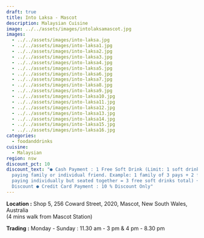 ```yaml
---
draft: true
title: Into Laksa - Mascot
description: Malaysian Cuisine
image: ../../assets/images/intolaksamascot.jpg
images:
  - ../../assets/images/into-laksa.jpg
  - ../../assets/images/into-laksa1.jpg
  - ../../assets/images/into-laksa2.jpg
  - ../../assets/images/into-laksa3.jpg
  - ../../assets/images/into-laksa4.jpg
  - ../../assets/images/into-laksa5.jpg
  - ../../assets/images/into-laksa6.jpg
  - ../../assets/images/into-laksa7.jpg
  - ../../assets/images/into-laksa8.jpg
  - ../../assets/images/into-laksa9.jpg
  - ../../assets/images/into-laksa10.jpg
  - ../../assets/images/into-laksa11.jpg
  - ../../assets/images/into-laksa12.jpg
  - ../../assets/images/into-laksa13.jpg
  - ../../assets/images/into-laksa14.jpg
  - ../../assets/images/into-laksa15.jpg
  - ../../assets/images/into-laksa16.jpg
categories:
  - foodanddrinks
cuisine:
  - Malaysian
region: nsw
discount_pct: 10
discount_text: "● Cash Payment : 1 Free Soft Drink (Limit: 1 soft drink per
  paying family or individual friend. Example: 1 family of 3 pays + 2 friends
  paying individually but seated together = 3 free soft drinks total) + 10 %
  Discount ● Credit Card Payment : 10 % Discount Only"
---
```


**Location :** Shop 5, 256 Coward Street, 2020, Mascot, New South Wales, Australia\
(4 mins walk from Mascot Station)

**Trading :** Monday - Sunday : 11.30 am - 3 pm & 4 pm - 8.30 pm
